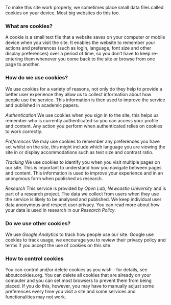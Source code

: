 To make this site work properly, we sometimes place small data files called cookies on your device. Most big websites do this too.

### What are cookies?
A cookie is a small text file that a website saves on your computer or mobile device when you visit the site. It enables the website to remember your actions and preferences (such as login, language, font size and other display preferences) over a period of time, so you don’t have to keep re-entering them whenever you come back to the site or browse from one page to another. 

### How do we use cookies?
We use cookies for a variety of reasons, not only do they help to provide a better user experience they allow us to collect information about how people use the service. This information is then used to improve the service and published in academic papers.

*Authentication*
We use cookies when you sign in to the site, this helps us remember who is currently authenticated so you can access your profile and content. Any action you perform when authenticated relies on cookies to work correctly.

*Preferences*
We may use cookies to remember any preferences you have set whilst on the site, this might include which language you are viewing the site in or display accommodations such as text size and contrast ratio.

*Tracking*
We use cookies to identify you when you visit multiple pages on our site. This is important to understand how you navigate between pages and content. This information is used to improve your experience and in an anonymous form when published as research.

*Research*
This service is provided by *Open Lab, Newcastle University* and is part of a research project. The data we collect from users when they use the service is likely to be analysed and published. We keep individual user data anonymous and respect user privacy. You can read more about how your data is used in research in our *Research Policy*.

### Do we use other cookies?
We use *Google Analytics* to track how people use our site. Google use cookies to track usage, we encourage you to review their privacy policy and terms if you accept the use of cookies on this site.

### How to control cookies
You can control and/or delete cookies as you wish – for details, see aboutcookies.org. You can delete all cookies that are already on your computer and you can set most browsers to prevent them from being placed. If you do this, however, you may have to manually adjust some preferences every time you visit a site and some services and functionalities may not work.
